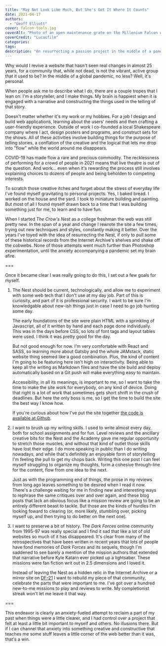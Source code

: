 ```yaml
---
title: "May Not Look Like Much, But She's Got It Where It Counts"
date: 2021-04-17
authors: 
  - "Geoff Elliott"
cover: falcon-tools.jpg
coverAlt: "Photo of an open maintenance grate on the Millenium Falcon with tools precariously perched nearby."
coverCredit: "Lucasfilm"
categories:
tags:
description: "On resurrecting a passion project in the middle of a pandemic."
---
```


Why would I revive a website that hasn't seen real changes in almost 25 years, for a community that, while not dead, is not the vibrant, active group that it used to be? In the middle of a global pandemic, no less? Well, it's personal.

When people ask me to describe what I do, there are a couple tropes that I lean on: I'm a storyteller, and I make things. My brain is happiest when it is engaged with a narrative and constructing the things used in the telling of that story. 

Doesn't matter whether it's my work or my hobbies. For a job I design and build web applications, learning about the users' needs and then crafting a user-friendly experience. Outside of work I co-founded a local Shakespeare company where I act, design posters and programs, and construct sets for the shows. All of these activities involve building things for the purpose of telling stories, a conflation of the creative and the logical that lets me drop into "flow" while the world around me disappears.

COVID-19 has made flow a rare and precious commodity. The recklessness of performing for a crowd of people in 2021 means that live theatre is out of the question. And work... even when it's rewarding the process still involves explaining choices to dozens of people and being beholden to competing interests. 

To scratch those creative itches and forget about the stress of everyday life I've found myself gravitating to personal projects. Yes, I baked bread. I worked on the house and the yard. I took to miniature building and painting. But most of all I found myself drawn back to a time that I was building something just for me, to learn and to have fun.

When I started *The Crow's Nest* as a college freshman the web was still pretty new. In the span of a year and change I rewrote the site a few times, trying out new techniques and styles, constantly making it better. Over the years I've toyed with the idea of resurrecting the Nest, if only to pull some of these historical records from the Internet Archive's shelves and shake off the cobwebs. None of those attempts went much further than Photoshop experimentation, until the anxiety accompanying a pandemic set my brain afire.

===

Once it became clear I was really going to do this, I set out a few goals for myself.

1. The Nest should be current, technologically, and allow me to experiment with some web tech that I don't use at my day job. Part of this is curiosity, and part of it is professional security. I want to be sure I'm knowledgable about new-ish things just in case I need to go job hunting some day.

    The early foundations of the site were plain HTML with a sprinkling of Javascript, all of it written by hand and each page done individually. This was in the days before CSS, so lots of font tags and layout tables were used. I think it was pretty good for the day.

    But not good enough for now. I'm very comfortable with React and SASS, so learning more about Gatsby and the whole JAMstack, static website thing seemed like a good combination. Plus, the kind of content I'm going to be featuring here isn't high on interactivity. Being able to keep all the writing as Markdown files and have the site build and deploy automatically based on a Git push will make everything easy to maintain.

    Accessibility, in all its meanings, is important to me, so I want to take the time to make the site work for everybody, on any kind of device. Doing that right is a lot of work that sometimes gets short shrift in the crush of deadlines. But here the only boss is me, so I get the time to build the site the best way I know how.

    If you're curious about how I've put the site together [the code is available at Github](https://github.com/godfrei/crows-nest).

2. I want to brush up my writing skills. I used to write almost every day, both for school assignments and for fun. Level reviews and the ancillary creative bits for the Nest and the Academy gave me regular opportunity to stretch those muscles, and without that kind of outlet those skills have lost their edge. I do more speaking in public than I do writing nowadays, and while that's definitely an enjoyable form of storytelling I'm feeling the pull to get my chops back. Writing this one post I can feel myself struggling to organize my thoughts, form a cohesive through-line for the content, flow from one idea to the next. 

    Just as with the programming end of things, the prose in my reviews from long ago leaves something to be desired when I read it now. There's a challenge waiting for me in finding new and interesting ways to rephrase the same critiques over and over again, and these blog posts that lack an obvious focus like a mission review are going to be an entirely different beast to tackle. But those are the kinds of hurdles I'm looking foward to clearing (or, more likely, stumbling over, picking myself up, and then trying to do better on the next one).

3. I want to preserve a bit of history. The *Dark Forces* online community from 1995-97 was really special and I find it sad that like a lot of old websites so much of it has disappeared. It's clear from many of the retrospectives that have been written in recent years that lots of people have fond memories of *Dark Forces* and its sequels, though I'm saddened to see barely a mention of the mission authors that extended that narrative before Kyle Katarn ever picked up a lightsaber. These missions were fan fiction writ out in 2.5 dimensions and I loved it.

    Instead of leaving the Nest as a hidden relic in the Internet Archive or a mirror site on [DF-21](https://df-21.net/) I want to rebuild my piece of that community, celebrate the parts that were important to me. I've got over a hundred new-to-me missions to play and reviews to write. My completionist streak won't let me leave it that way.

===

This endeavor is clearly an anxiety-fueled attempt to reclaim a part of my past when things were a little clearer, and I had control over a project that felt at least a little bit important to myself and others. No illusions there. But if I can channel that anxiety into something creative and constructive that teaches me some stuff leaves a little corner of the web better than it was, that's a win.
